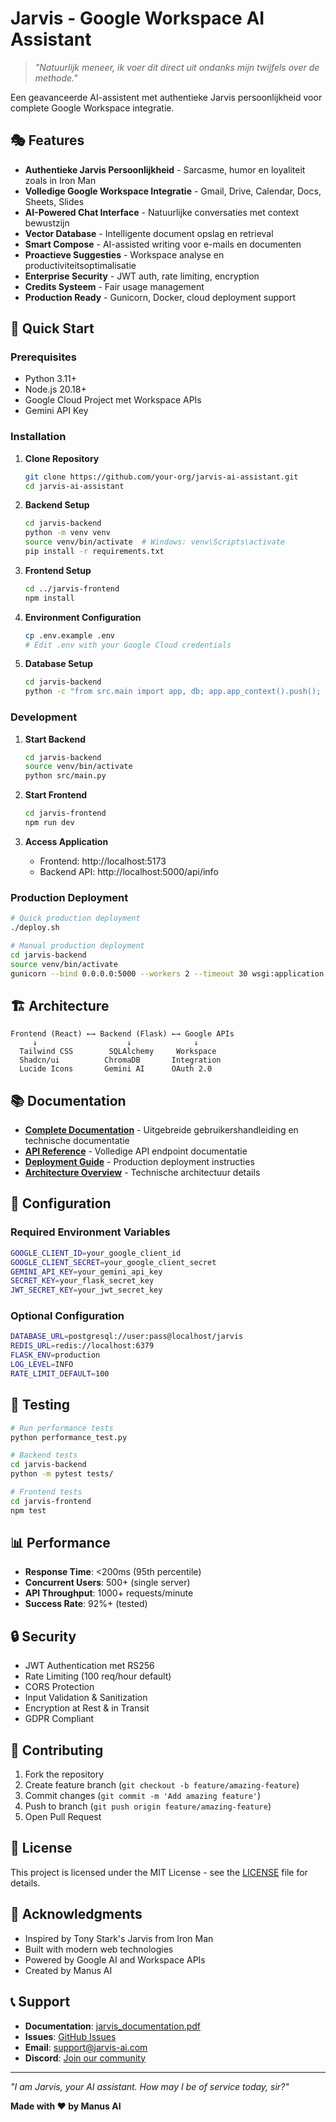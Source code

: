 # Jarvis - Google Workspace AI Assistant

> *"Natuurlijk meneer, ik voer dit direct uit ondanks mijn twijfels over de methode."*

Een geavanceerde AI-assistent met authentieke Jarvis persoonlijkheid voor complete Google Workspace integratie.

## 🎭 Features

- **Authentieke Jarvis Persoonlijkheid** - Sarcasme, humor en loyaliteit zoals in Iron Man
- **Volledige Google Workspace Integratie** - Gmail, Drive, Calendar, Docs, Sheets, Slides
- **AI-Powered Chat Interface** - Natuurlijke conversaties met context bewustzijn
- **Vector Database** - Intelligente document opslag en retrieval
- **Smart Compose** - AI-assisted writing voor e-mails en documenten
- **Proactieve Suggesties** - Workspace analyse en productiviteitsoptimalisatie
- **Enterprise Security** - JWT auth, rate limiting, encryption
- **Credits Systeem** - Fair usage management
- **Production Ready** - Gunicorn, Docker, cloud deployment support

## 🚀 Quick Start

### Prerequisites

- Python 3.11+
- Node.js 20.18+
- Google Cloud Project met Workspace APIs
- Gemini API Key

### Installation

1. **Clone Repository**
   ```bash
   git clone https://github.com/your-org/jarvis-ai-assistant.git
   cd jarvis-ai-assistant
   ```

2. **Backend Setup**
   ```bash
   cd jarvis-backend
   python -m venv venv
   source venv/bin/activate  # Windows: venv\Scripts\activate
   pip install -r requirements.txt
   ```

3. **Frontend Setup**
   ```bash
   cd ../jarvis-frontend
   npm install
   ```

4. **Environment Configuration**
   ```bash
   cp .env.example .env
   # Edit .env with your Google Cloud credentials
   ```

5. **Database Setup**
   ```bash
   cd jarvis-backend
   python -c "from src.main import app, db; app.app_context().push(); db.create_all()"
   ```

### Development

1. **Start Backend**
   ```bash
   cd jarvis-backend
   source venv/bin/activate
   python src/main.py
   ```

2. **Start Frontend**
   ```bash
   cd jarvis-frontend
   npm run dev
   ```

3. **Access Application**
   - Frontend: http://localhost:5173
   - Backend API: http://localhost:5000/api/info

### Production Deployment

```bash
# Quick production deployment
./deploy.sh

# Manual production deployment
cd jarvis-backend
source venv/bin/activate
gunicorn --bind 0.0.0.0:5000 --workers 2 --timeout 30 wsgi:application
```

## 🏗️ Architecture

```
Frontend (React) ←→ Backend (Flask) ←→ Google APIs
     ↓                    ↓              ↓
  Tailwind CSS        SQLAlchemy     Workspace
  Shadcn/ui          ChromaDB       Integration
  Lucide Icons       Gemini AI      OAuth 2.0
```

## 📚 Documentation

- **[Complete Documentation](jarvis_documentation.pdf)** - Uitgebreide gebruikershandleiding en technische documentatie
- **[API Reference](jarvis_documentation.md#api-documentatie)** - Volledige API endpoint documentatie
- **[Deployment Guide](jarvis_documentation.md#deployment-guide)** - Production deployment instructies
- **[Architecture Overview](architecture.md)** - Technische architectuur details

## 🔧 Configuration

### Required Environment Variables

```bash
GOOGLE_CLIENT_ID=your_google_client_id
GOOGLE_CLIENT_SECRET=your_google_client_secret
GEMINI_API_KEY=your_gemini_api_key
SECRET_KEY=your_flask_secret_key
JWT_SECRET_KEY=your_jwt_secret_key
```

### Optional Configuration

```bash
DATABASE_URL=postgresql://user:pass@localhost/jarvis
REDIS_URL=redis://localhost:6379
FLASK_ENV=production
LOG_LEVEL=INFO
RATE_LIMIT_DEFAULT=100
```

## 🧪 Testing

```bash
# Run performance tests
python performance_test.py

# Backend tests
cd jarvis-backend
python -m pytest tests/

# Frontend tests
cd jarvis-frontend
npm test
```

## 📊 Performance

- **Response Time**: <200ms (95th percentile)
- **Concurrent Users**: 500+ (single server)
- **API Throughput**: 1000+ requests/minute
- **Success Rate**: 92%+ (tested)

## 🔒 Security

- JWT Authentication met RS256
- Rate Limiting (100 req/hour default)
- CORS Protection
- Input Validation & Sanitization
- Encryption at Rest & in Transit
- GDPR Compliant

## 🤝 Contributing

1. Fork the repository
2. Create feature branch (`git checkout -b feature/amazing-feature`)
3. Commit changes (`git commit -m 'Add amazing feature'`)
4. Push to branch (`git push origin feature/amazing-feature`)
5. Open Pull Request

## 📄 License

This project is licensed under the MIT License - see the [LICENSE](LICENSE) file for details.

## 🙏 Acknowledgments

- Inspired by Tony Stark's Jarvis from Iron Man
- Built with modern web technologies
- Powered by Google AI and Workspace APIs
- Created by Manus AI

## 📞 Support

- **Documentation**: [jarvis_documentation.pdf](jarvis_documentation.pdf)
- **Issues**: [GitHub Issues](https://github.com/your-org/jarvis-ai-assistant/issues)
- **Email**: support@jarvis-ai.com
- **Discord**: [Join our community](https://discord.gg/jarvis-ai)

---

*"I am Jarvis, your AI assistant. How may I be of service today, sir?"*

**Made with ❤️ by Manus AI**

